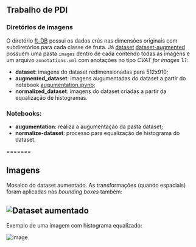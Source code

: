 ## Trabalho de PDI

### **Diretórios de imagens**
O diretório [ft-DB](ft-DB) possui os dados crús nas dimensões originais com subdiretórios para cada classe de fruta. Já [dataset](dataset) [dataset-augmented](dataset-augmented/) possuem uma pasta ``images`` dentro de cada contendo todas as imagens e um arquivo ``annotations.xml`` com anotações no tipo *CVAT for images 1.1*:
- **dataset**: imagens do dataset redimensionadas para 512x910;
- **augmented_dataset**: imagens augumentadas do dataset a partir do notebook [augumentation.ipynb](augumentation.ipynb);
- **normalized_dataset**: imagens do dataset criadas a partir da equalização de histogramas.

### **Notebooks:**
- **augumentation**: realiza a augumentação da pasta dataset;
- **normalize-dataset**: processo para equalização de histograma do dataset.


=======
## Imagens

Mosaico do dataset aumentado. As transformações (quando espaciais) foram aplicadas nas _bounding boxes_ também:

![Dataset aumentado](./augumented_imgs.png)
---

Exemplo de uma imagem com histograma equalizado:

![image](https://github.com/user-attachments/assets/1f392fc8-aa06-47d6-9a01-e28a79dd42a7)
